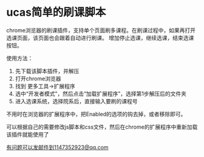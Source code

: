# ucas简单的刷课脚本
chrome浏览器的刷课插件，支持单个页面刷多课程。在刷课过程中，如果再打开选课页面，该页面也会跟着自动进行刷课。
增加停止选课，继续选课，结束选课按钮。

使用方法：

1. 先下载该脚本插件，并解压
2. 打开chrome浏览器
3. 找到  更多工具->扩展程序
4. 选中“开发者模式”，然后点击“加载扩展程序”，选择第1步解压后的文件夹
5. 进入选课系统，选择院系后，直接输入要刷的课程号

不用时在浏览器的扩展程序中，把Enabled的选项的钩去掉，或者移除即可。

可以根据自己的需要修改js脚本和css文件，然后在chrome的扩展程序中重新加载该插件就能使用了

有问题可以发邮件到1147352923@qq.com
